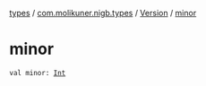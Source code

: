[types](../../index.md) / [com.molikuner.nigb.types](../index.md) / [Version](index.md) / [minor](./minor.md)

# minor

`val minor: `[`Int`](https://kotlinlang.org/api/latest/jvm/stdlib/kotlin/-int/index.html)